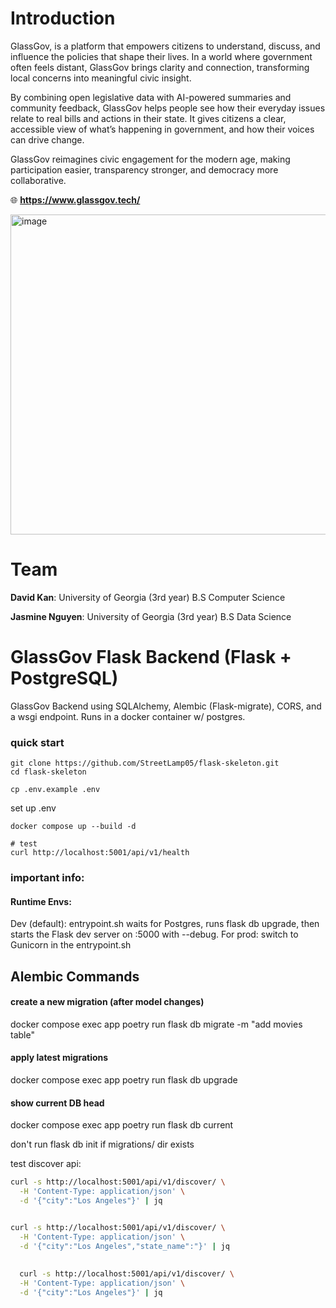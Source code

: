 # Introduction
GlassGov, is a platform that empowers citizens to understand, discuss, and influence the policies that shape their lives. In a world where government often feels distant, GlassGov brings clarity and connection, transforming local concerns into meaningful civic insight.

By combining open legislative data with AI-powered summaries and community feedback, GlassGov helps people see how their everyday issues relate to real bills and actions in their state. It gives citizens a clear, accessible view of what’s happening in government, and how their voices can drive change.

GlassGov reimagines civic engagement for the modern age, making participation easier, transparency stronger, and democracy more collaborative.

🌐 **https://www.glassgov.tech/**

<img width="1050" height="512" alt="image" src="https://github.com/user-attachments/assets/17b6f0f8-1231-4fb0-9c60-7e2c73ad506f" />

# Team

**David Kan**: University of Georgia (3rd year) B.S Computer Science 

**Jasmine Nguyen**: University of Georgia (3rd year) B.S Data Science 


# GlassGov Flask Backend (Flask + PostgreSQL)
GlassGov Backend using SQLAlchemy, Alembic (Flask-migrate), CORS, and a wsgi endpoint. 
Runs in a docker container w/ postgres.

### quick start

``` shell
git clone https://github.com/StreetLamp05/flask-skeleton.git
cd flask-skeleton
```

``` shell
cp .env.example .env
```

set up .env

```shell
docker compose up --build -d
```


``` shell
# test
curl http://localhost:5001/api/v1/health
```


### important info:
#### Runtime Envs:
Dev (default): entrypoint.sh waits for Postgres, runs flask db upgrade, then starts the Flask dev server on :5000 with --debug.
For prod: switch to Gunicorn in the entrypoint.sh

## Alembic Commands
#### create a new migration (after model changes)
docker compose exec app poetry run flask db migrate -m "add movies table"

#### apply latest migrations
docker compose exec app poetry run flask db upgrade

#### show current DB head
docker compose exec app poetry run flask db current

don't run flask db init if migrations/ dir exists

test discover api:

```bash
curl -s http://localhost:5001/api/v1/discover/ \
  -H 'Content-Type: application/json' \
  -d '{"city":"Los Angeles"}' | jq


curl -s http://localhost:5001/api/v1/discover/ \
  -H 'Content-Type: application/json' \
  -d '{"city":"Los Angeles","state_name":"}' | jq
  
  
  curl -s http://localhost:5001/api/v1/discover/ \
  -H 'Content-Type: application/json' \
  -d '{"city":"Los Angeles"}' | jq
```
